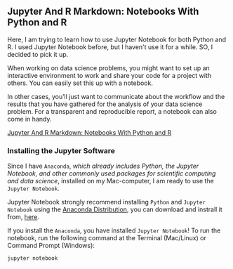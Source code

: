 ## Jupyter And R Markdown: Notebooks With Python and R

Here, I am trying to learn how to use Jupyter Notebook for both Python and R. I used Jupyter Notebook before, but I haven't use it for a while. SO, I decided to pick it up.


When working on data science problems, you might want to set up an interactive environment to work and share your code for a project with others. You can easily set this up with a notebook. 

In other cases, you’ll just want to communicate about the workflow and the results that you have gathered for the analysis of your data science problem. For a transparent and reproducible report, a notebook can also come in handy.


[Jupyter And R Markdown: Notebooks With Python and R](https://www.datacamp.com/community/blog/jupyter-notebook-r?utm_source=adwords_ppc&utm_campaignid=1565261270&utm_adgroupid=67750485268&utm_device=c&utm_keyword=&utm_matchtype=b&utm_network=g&utm_adpostion=1t1&utm_creative=295208661496&utm_targetid=aud-748597547652:dsa-473406574235&utm_loc_interest_ms=&utm_loc_physical_ms=9005431&gclid=CjwKCAjwyqTqBRAyEiwA8K_4O0cgxKFpSEzSVE7JOhRO_CvTmGYcOd5PizAlSPGsTIeolcNc0Dh_hhoCjVYQAvD_BwER)


### Installing the Jupyter Software

Since I have ```Anaconda```, *which already includes Python, the Jupyter Notebook, and other commonly used packages for scientific computing and data science*, installed on my Mac-computer,  I am ready to use the ```Jupyter Notebook```.

Jupyter Notebook strongly recommend installing ```Python``` and ```Jupyter Notebook``` using the [Anaconda Distribution](https://www.anaconda.com/), you can download and instrall it from, [here](https://www.anaconda.com/distribution/).

If you install the ```Anaconda```, you have installed ```Jupyter Notebook```! To run the notebook, run the following command at the Terminal (Mac/Linux) or Command Prompt (Windows):

```jupyter notebook```
